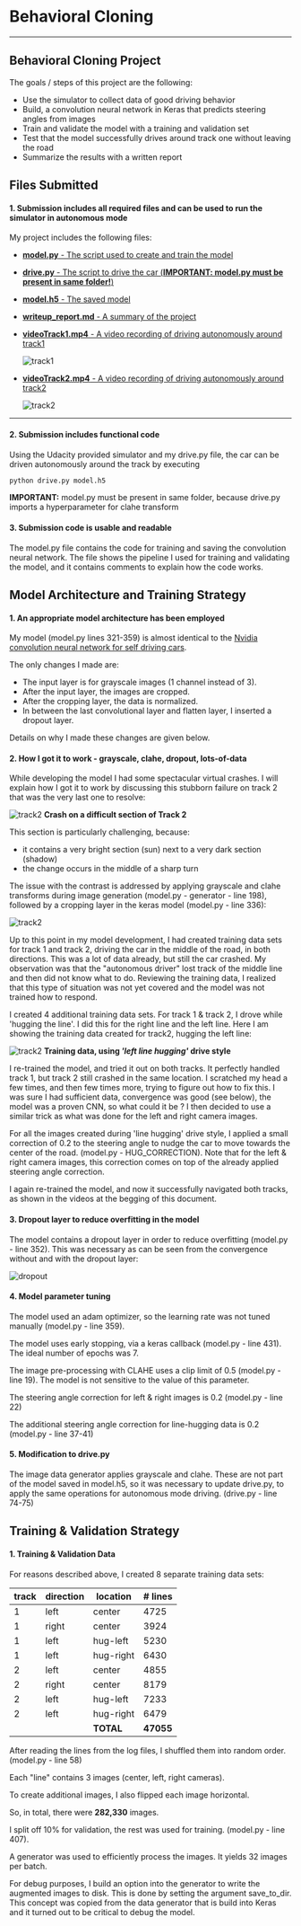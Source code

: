 # Behavioral Cloning

---

Behavioral Cloning Project
---

The goals / steps of this project are the following:

* Use the simulator to collect data of good driving behavior
* Build, a convolution neural network in Keras that predicts steering angles from images
* Train and validate the model with a training and validation set
* Test that the model successfully drives around track one without leaving the road
* Summarize the results with a written report

Files Submitted
---

#### 1. Submission includes all required files and can be used to run the simulator in autonomous mode

My project includes the following files:

- [<b>model.py</b> - The script used to create and train the model](https://github.com/ArjaanBuijk/CarND_Behavioral_Cloning_P3/blob/master/model.py)
- [<b>drive.py</b> - The script to drive the car (<b>IMPORTANT: model.py must be present in same folder!</b>)](https://github.com/ArjaanBuijk/CarND_Behavioral_Cloning_P3/blob/master/drive.py)
- [<b>model.h5</b> - The saved model](https://github.com/ArjaanBuijk/CarND_Behavioral_Cloning_P3/blob/master/model.h5)
- [<b>writeup_report.md</b> - A summary of the project](https://github.com/ArjaanBuijk/CarND_Behavioral_Cloning_P3/blob/master/writeup_report.md)
- [<b>videoTrack1.mp4</b> - A video recording of driving autonomously around track1](https://github.com/ArjaanBuijk/CarND_Behavioral_Cloning_P3/blob/master/videoTrack1.mp4)

    ![track1](https://github.com/ArjaanBuijk/CarND_Behavioral_Cloning_P3/blob/master/images/videoTrack1-r10.gif?raw=true)


- [<b>videoTrack2.mp4</b> - A video recording of driving autonomously around track2](https://github.com/ArjaanBuijk/CarND_Behavioral_Cloning_P3/blob/master/videoTrack2.mp4)

    ![track2](https://github.com/ArjaanBuijk/CarND_Behavioral_Cloning_P3/blob/master/images/videoTrack2-r10.gif?raw=true)

  
---

#### 2. Submission includes functional code
Using the Udacity provided simulator and my drive.py file, the car can be driven autonomously around the track by executing 
```sh
python drive.py model.h5
```

<b>IMPORTANT:</b> model.py must be present in same folder, because drive.py imports a hyperparameter for clahe transform

#### 3. Submission code is usable and readable

The model.py file contains the code for training and saving the convolution neural network. The file shows the pipeline I used for training and validating the model, and it contains comments to explain how the code works.



Model Architecture and Training Strategy
---

#### 1. An appropriate model architecture has been employed

My model (model.py lines 321-359) is almost identical to the [Nvidia convolution neural network for self driving cars](https://devblogs.nvidia.com/parallelforall/deep-learning-self-driving-cars/).

The only changes I made are:

- The input layer is for grayscale images (1 channel instead of 3).
- After the input layer, the images are cropped.
- After the cropping layer, the data is normalized.
- In between the last convolutional layer and flatten layer, I inserted a dropout layer.

Details on why I made these changes are given below.


#### 2. How I got it to work - grayscale, clahe, dropout, lots-of-data

While developing the model I had some spectacular virtual crashes. I will explain how I got it to work by discussing this stubborn failure on track 2 that was the very last one to resolve:

![track2](https://github.com/ArjaanBuijk/CarND_Behavioral_Cloning_P3/blob/master/images/videoTrack2-crash.gif?raw=true) <b>Crash on a difficult section of Track 2</b> 


This section is particularly challenging, because:

- it contains a very bright section (sun) next to a very dark section (shadow)
- the change occurs in the middle of a sharp turn

The issue with the contrast is addressed by applying grayscale and clahe transforms  during image generation (model.py - generator - line 198), followed by a cropping layer in the keras model (model.py - line 336):

![track2](https://github.com/ArjaanBuijk/CarND_Behavioral_Cloning_P3/blob/master/images/track2-crash-image-processing.gif?raw=true)

Up to this point in my model development, I had created training data sets for track 1 and track 2, driving the car in the middle of the road, in both directions. This was a lot of data already, but still the car crashed. My observation was that the "autonomous driver" lost track of the middle line and then did not know what to do. Reviewing the training data, I realized that this type of situation was not yet covered and the model was not trained how to respond.

I created 4 additional training data sets. For track 1 & track 2, I drove while 'hugging the line'. I did this for the right line and the left line.
Here I am showing the training data created for track2, hugging the left line:

![track2](https://github.com/ArjaanBuijk/CarND_Behavioral_Cloning_P3/blob/master/images/track2-hug-left-line.gif?raw=true) <b>Training data, using <i>'left line hugging'</i> drive style</b>


I re-trained the model, and tried it out on both tracks. It perfectly handled track 1, but track 2 still crashed in the same location. I scratched my head a few times, and then few times more, trying to figure out how to fix this. I was sure I had sufficient data, convergence was good (see below), the model was a proven CNN, so what could it be ? I then decided to use a similar trick as what was done for the left and right camera images. 

For all the images created during 'line hugging' drive style, I applied a small correction of 0.2 to the steering angle to nudge the car to move towards the center of the road. (model.py - HUG_CORRECTION). Note that for the left & right camera images, this correction comes on top of the already applied steering angle correction.

I again re-trained the model, and now it successfully navigated both tracks, as shown in the videos at the begging of this document.


#### 3. Dropout layer to reduce overfitting in the model

The model contains a dropout layer in order to reduce overfitting (model.py - line 352). This was necessary as can be seen from the convergence without and with the dropout layer:

![dropout](https://github.com/ArjaanBuijk/CarND_Behavioral_Cloning_P3/blob/master/images/dropout-influence.gif?raw=true)

#### 4. Model parameter tuning

The model used an adam optimizer, so the learning rate was not tuned manually (model.py - line 359).

The model uses early stopping, via a keras callback (model.py - line 431).
The ideal number of epochs was 7.

The image pre-processing with CLAHE uses a clip limit of 0.5 (model.py - line 19). The model is not sensitive to the value of this parameter.

The steering angle correction for left & right images is 0.2 (model.py - line 22)

The additional steering angle correction for line-hugging data is 0.2 (model.py - line 37-41)

#### 5. Modification to drive.py

The image data generator applies grayscale and clahe. These are not part of the model saved in model.h5, so it was necessary to update drive.py, to apply the same operations for autonomous mode driving. (drive.py - line 74-75) 

Training & Validation Strategy
---

#### 1. Training & Validation Data

For reasons described above, I created 8 separate training data sets:

| track | direction | location   | # lines |
|-------| --------- | ---------- | ------- |
|    1  |   left    |  center    |   4725  |
|    1  |   right   |  center    |   3924  |
|    1  |   left    |  hug-left  |   5230  |
|    1  |   left    |  hug-right |   6430  |
|    2  |   left    |  center    |   4855  |
|    2  |   right   |  center    |   8179  |
|    2  |   left    |  hug-left  |   7233  |
|    2  |   left    |  hug-right |   6479  |
|       |           |<b>TOTAL</b>|<b>47055</b>|

After reading the lines from the log files, I shuffled them into random order. (model.py - line 58)

Each "line" contains 3 images (center, left, right cameras).

To create additional images, I also flipped each image horizontal.

So, in total, there were <b>282,330</b> images.

I split off 10% for validation, the rest was used for training. (model.py - line 407).

A generator was used to efficiently process the images. It yields 32 images per batch.

For debug purposes, I build an option into the generator to write the augmented images to disk. This is done by setting the argument save_to_dir. This concept was copied from the data generator that is build into Keras and it turned out to be critical to debug the model.

